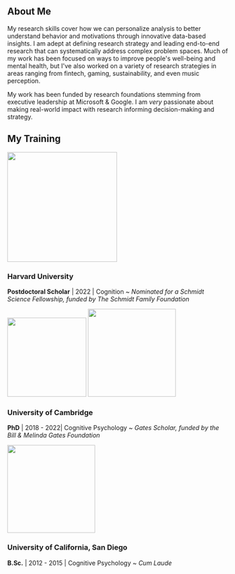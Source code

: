 ## About Me

My research skills cover how we can personalize analysis to better understand behavior and motivations through innovative data-based insights. I am adept at defining research strategy and leading end-to-end research that can systematically address complex problem spaces. Much of my work has been focused on ways to improve people's well-being and mental health, but I've also worked on a variety of research strategies in areas ranging from fintech, gaming, sustainability, and even music perception.

My work has been funded by research foundations stemming from executive leadership at Microsoft & Google. I am _very_ passionate about making real-world impact with research informing decision-making and strategy.

## My Training

<img src="https://1000logos.net/wp-content/uploads/2017/02/Harvard-Logo.png" width="250">

### Harvard University
**Postdoctoral Scholar** | 2022 | Cognition ~ _Nominated for a Schmidt Science Fellowship, funded by The Schmidt Family Foundation_

<img src="https://haslingdenhigh.com/wp-content/uploads/2020/04/haslingden-cambridge.jpg" width="180"> 
<img src="https://media-exp1.licdn.com/dms/image/C4D0BAQFq5cSEMZcE4Q/company-logo_200_200/0/1642165075024?e=1668643200&v=beta&t=rxUuLODaw-9aLXDQPtTV23T7WcFdz-lXcXdqCLY997M" width="200">

### University of Cambridge
**PhD** | 2018 - 2022| Cognitive Psychology ~ _Gates Scholar, funded by the Bill & Melinda Gates Foundation_


<img src="https://upload.wikimedia.org/wikipedia/en/thumb/4/44/University_of_California%2C_San_Diego_seal.svg/1200px-University_of_California%2C_San_Diego_seal.svg.png" width=200>

### University of California, San Diego
**B.Sc.** | 2012 - 2015 | Cognitive Psychology ~ _Cum Laude_
